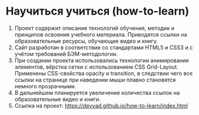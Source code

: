 # Научиться учиться (how-to-learn)
1. Проект содержит описание технологий обучения, методик и принципов освоения учебного материала. Приводятся ссылки на образовательные ресурсы, обучающие видео и книгу.
2. Сайт разработан в соответствии со стандартами HTML5 и CSS3 и с учётом требований БЭМ-методологии.
3. При создании проекта использовались технологии анимирования элементов, вёрстка сетки с использованием CSS Grid-Layout. Применены CSS-свойства opacity и transition, в следствии чего все ссылки на странице при наведении мыши плавно становятся немного прозрачными.
4. В дальнейшем планируется увеличение количества ссылок на образовательные видео и книги.
5. Ссылка на проект: https://devvad.github.io/how-to-learn/index.html
